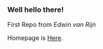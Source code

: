 ### Well hello there!

First Repo from *Edwin van Rijn*

Homepage is [Here](https://www.edwinvanrijn.nl).
